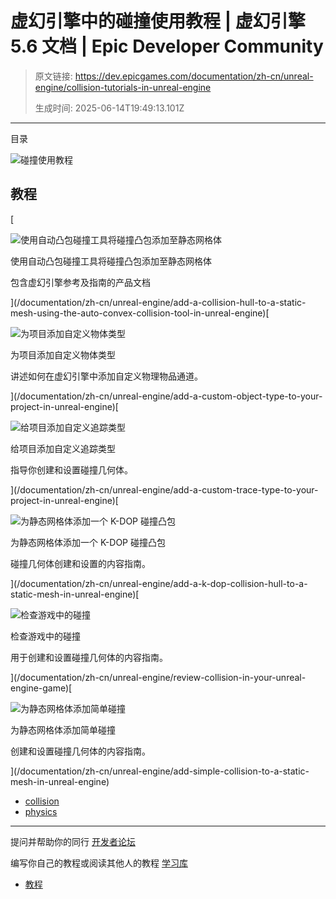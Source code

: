 # 虚幻引擎中的碰撞使用教程 | 虚幻引擎 5.6 文档 | Epic Developer Community

> 原文链接: https://dev.epicgames.com/documentation/zh-cn/unreal-engine/collision-tutorials-in-unreal-engine
> 
> 生成时间: 2025-06-14T19:49:13.101Z

---

目录

![碰撞使用教程](https://dev.epicgames.com/community/api/documentation/image/a7aa12ef-a56e-4ce7-998b-f80b124414fa?resizing_type=fill&width=1920&height=335)

## 教程

[

![使用自动凸包碰撞工具将碰撞凸包添加至静态网格体](https://d1iv7db44yhgxn.cloudfront.net/documentation/images/7b41e42e-0403-4ffb-82a3-e293b9515d9d/collision-topic-image.png)

使用自动凸包碰撞工具将碰撞凸包添加至静态网格体

包含虚幻引擎参考及指南的产品文档





](/documentation/zh-cn/unreal-engine/add-a-collision-hull-to-a-static-mesh-using-the-auto-convex-collision-tool-in-unreal-engine)[

![为项目添加自定义物体类型](https://d1iv7db44yhgxn.cloudfront.net/documentation/images/328f2c9b-65ec-472f-8a9c-926365ea0b67/collision-topic-image.png)

为项目添加自定义物体类型

讲述如何在虚幻引擎中添加自定义物理物品通道。





](/documentation/zh-cn/unreal-engine/add-a-custom-object-type-to-your-project-in-unreal-engine)[

![给项目添加自定义追踪类型](https://d1iv7db44yhgxn.cloudfront.net/documentation/images/70f39137-df13-41b3-b6f3-04b21373de2f/collision-topic-image.png)

给项目添加自定义追踪类型

指导你创建和设置碰撞几何体。





](/documentation/zh-cn/unreal-engine/add-a-custom-trace-type-to-your-project-in-unreal-engine)[

![为静态网格体添加一个 K-DOP 碰撞凸包](https://d1iv7db44yhgxn.cloudfront.net/documentation/images/ca8052cb-538d-4192-8466-26a20625cdec/collision-topic-image.png)

为静态网格体添加一个 K-DOP 碰撞凸包

碰撞几何体创建和设置的内容指南。





](/documentation/zh-cn/unreal-engine/add-a-k-dop-collision-hull-to-a-static-mesh-in-unreal-engine)[

![检查游戏中的碰撞](https://d1iv7db44yhgxn.cloudfront.net/documentation/images/d92ead0a-4823-40db-8264-7c6b4acd8fe6/collision-topic-image.png)

检查游戏中的碰撞

用于创建和设置碰撞几何体的内容指南。





](/documentation/zh-cn/unreal-engine/review-collision-in-your-unreal-engine-game)[

![为静态网格体添加简单碰撞](https://d1iv7db44yhgxn.cloudfront.net/documentation/images/a4252989-0858-434b-a681-d56f124f9ad9/collision-topic-image.png)

为静态网格体添加简单碰撞

创建和设置碰撞几何体的内容指南。





](/documentation/zh-cn/unreal-engine/add-simple-collision-to-a-static-mesh-in-unreal-engine)

-   [collision](https://dev.epicgames.com/community/search?query=collision)
-   [physics](https://dev.epicgames.com/community/search?query=physics)

* * *

提问并帮助你的同行 [开发者论坛](https://forums.unrealengine.com/categories?tag=unreal-engine)

编写你自己的教程或阅读其他人的教程 [学习库](https://dev.epicgames.com/community/unreal-engine/learning)

-   [教程](/documentation/zh-cn/unreal-engine/collision-tutorials-in-unreal-engine#%E6%95%99%E7%A8%8B)